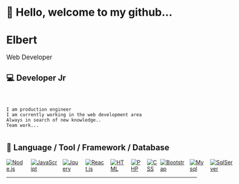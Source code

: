 # 👋 Hello, welcome to my github...
# Elbert 
<div style='font-size:1.2em'>
	Web Developer
	
</div>

## 💻  Developer Jr

<div align='left' style="display: flex; justify-content: space-between;">
	
</div>

#	<p>
	I am production engineer
	I am currently working in the web development area
	Always in search of new knowledge..
	Team work...
#	</p>


## 🔧 Language / Tool / Framework / Database

<div align='left' style="display: flex; justify-content: space-between;">
	<!-- Programming Languages. -->
	<a href='https://nodejs.org/en/'>
		<img src='https://img.shields.io/badge/CODE-NODE-yellow' alt='Node.js'>
	</a>
	&emsp;
	<a href='https://developer.mozilla.org/en-US/docs/Web/JavaScript'>
		<img src='https://img.shields.io/badge/CODE-JAVASCRIPT-yellow' alt='JavaScript'>
	</a>
	&emsp;
	<a href='https://jquery.com/'>
		<img src='https://img.shields.io/badge/CODE-JQUERY-yellow' alt='Jquery'>
	</a>
	&emsp;
	<a href='https://www.react.org/'>
		<img src='https://img.shields.io/badge/CODE-REACT-yellow' alt='React.js'>
	</a>
	&emsp;
	<a href='https://developer.mozilla.org/en-US/docs/Web/HTML'>
		<img src='https://img.shields.io/badge/CODE-HTML-red' alt='HTML'>
	</a>
	&emsp;
	<a href='https://www.php.net/'>
		<img src='https://img.shields.io/badge/CODE-PHP-lightgrey' alt='PHP'>
	</a>
	&emsp;
	<a href='https://developer.mozilla.org/en-US/docs/Web/CSS'>
		<img src='https://img.shields.io/badge/CODE-CSS-blue' alt='CSS'>
	</a>
	&ensp;
	<a href='https://getbootstrap.com/'>
		<img src='https://img.shields.io/badge/TOOLS-BOOTSTRAP-blue' alt='Bootstrap'>
	</a>
	&emsp;
	<a href='https://www.mysql.com/'>
		<img src='https://img.shields.io/badge/DB-MYSQL-green' alt='Mysql'>
	</a>
	&emsp;
	<a href='https://docs.retool.com/docs?_keyword=&adgroupid=124837256555&utm_source=google&utm_medium=search&utm_campaign=13661658614&utm_term=&utm_content=529696908363&hsa_acc=7420316652&hsa_cam=13661658614&hsa_grp=124837256555&hsa_ad=529696908363&hsa_src=g&hsa_tgt=aud-1136462125836:dsa-1259571658314&hsa_kw=&hsa_mt=b&hsa_net=adwords&hsa_ver=3&gclid=CjwKCAjw7fuJBhBdEiwA2lLMYSNvGc4DIa6MTE_GE_UMK7gIxWwyQ-STx6N0R99NVGv0ETEky0LBdRoCJB0QAvD_BwE'>
		<img src='https://img.shields.io/badge/DB-SQLSERVER-green' alt='SqlServer'>
	</a>
	&emsp;
	
</div>
<hr>

<!--
**elbertsilva/elbertsilva** is a ✨ _special_ ✨ repository because its `README.md` (this file) appears on your GitHub profile.

Here are some ideas to get you started:

- 🔭 I’m currently working on ...
- 🌱 I’m currently learning ...
- 👯 I’m looking to collaborate on ...
- 🤔 I’m looking for help with ...
- 💬 Ask me about ...
- 📫 How to reach me: ...
- 😄 Pronouns: ...
- ⚡ Fun fact: ...
-->

